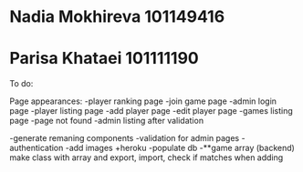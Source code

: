 # Nadia Mokhireva 101149416
# Parisa Khataei 101111190

To do:

Page appearances:
-player ranking page
-join game page
-admin login page
-player listing page 
-add player page
-edit player page
-games listing page
-page not found
-admin listing after validation

-generate remaning components
-validation for admin pages - authentication
-add images
+heroku
-populate db
-**game array (backend) make class with array and export, import, check if matches when adding

